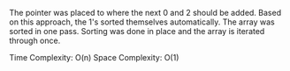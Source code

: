 The pointer was placed to where the next 0 and 2 should be added. Based on this approach, the 1's sorted themselves automatically. The array was sorted in one pass. Sorting was done in place and the array is iterated through once.

Time Complexity: O(n)
Space Complexity: O(1)
